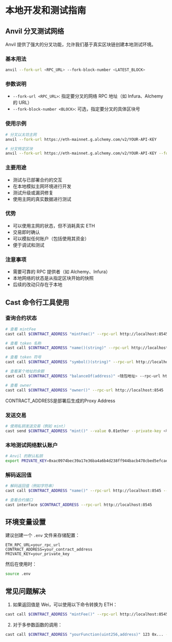 # 本地开发和测试指南

## Anvil 分叉测试网络

Anvil 提供了强大的分叉功能，允许我们基于真实区块链创建本地测试环境。

### 基本用法

```bash
anvil --fork-url <RPC_URL> --fork-block-number <LATEST_BLOCK>
```

### 参数说明
- `--fork-url <RPC_URL>`: 指定要分叉的网络 RPC 地址（如 Infura、Alchemy 的 URL）
- `--fork-block-number <BLOCK>`: 可选，指定要分叉的具体区块号

### 使用示例

```bash
# 分叉以太坊主网
anvil --fork-url https://eth-mainnet.g.alchemy.com/v2/YOUR-API-KEY

# 分叉特定区块
anvil --fork-url https://eth-mainnet.g.alchemy.com/v2/YOUR-API-KEY --fork-block-number 17000000
```

### 主要用途
- 测试与已部署合约的交互
- 在本地模拟主网环境进行开发
- 测试升级或漏洞修复
- 使用主网的真实数据进行测试

### 优势
- 可以使用主网的状态，但不消耗真实 ETH
- 交易即时确认
- 可以模拟任何账户（包括使用其资金）
- 便于调试和测试

### 注意事项
- 需要可靠的 RPC 提供者（如 Alchemy、Infura）
- 本地网络的状态是从指定区块开始的快照
- 后续的改动只存在于本地

## Cast 命令行工具使用

### 查询合约状态

```bash
# 查看 mintFee
cast call $CONTRACT_ADDRESS "mintFee()" --rpc-url http://localhost:8545

# 查看 token 名称
cast call $CONTRACT_ADDRESS "name()(string)" --rpc-url http://localhost:8545

# 查看 token 符号
cast call $CONTRACT_ADDRESS "symbol()(string)" --rpc-url http://localhost:8545

# 查看某个地址的余额
cast call $CONTRACT_ADDRESS "balanceOf(address)" <钱包地址> --rpc-url http://localhost:8545

# 查看 owner
cast call $CONTRACT_ADDRESS "owner()" --rpc-url http://localhost:8545
```
CONTRACT_ADDRESS是部署后生成的Proxy Address
### 发送交易

```bash
# 使用私钥发送交易（例如 mint）
cast send $CONTRACT_ADDRESS "mint()" --value 0.01ether --private-key <私钥> --rpc-url http://localhost:8545
```

### 本地测试网络默认账户

```bash
# Anvil 的默认私钥
export PRIVATE_KEY=0xac0974bec39a17e36ba4a6b4d238ff944bacb478cbed5efcae784d7bf4f2ff80
```

### 解码返回值

```bash
# 解码返回值（例如字符串）
cast call $CONTRACT_ADDRESS "name()" --rpc-url http://localhost:8545 --abi-decode "string"

# 查看合约接口
cast interface $CONTRACT_ADDRESS --rpc-url http://localhost:8545
```

## 环境变量设置

建议创建一个 `.env` 文件来存储配置：

```env
ETH_RPC_URL=your_rpc_url
CONTRACT_ADDRESS=your_contract_address
PRIVATE_KEY=your_private_key
```

然后在使用时：
```bash
source .env
```

## 常见问题解决

1. 如果返回值是 Wei，可以使用以下命令转换为 ETH：
```bash
cast call $CONTRACT_ADDRESS "mintFee()" --rpc-url http://localhost:8545 | cast --from-wei
```

2. 对于多参数函数的调用：
```bash
cast call $CONTRACT_ADDRESS "yourFunction(uint256,address)" 123 0x... --rpc-url http://localhost:8545
```
